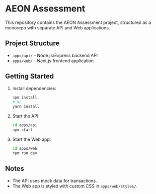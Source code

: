 # AEON Assessment

This repository contains the AEON Assessment project, structured as a monorepo with separate API and Web applications.

## Project Structure

- `apps/api/` - Node.js/Express backend API
- `apps/web/` - Next.js frontend application

## Getting Started

1. Install dependencies:
   ```bash
   npm install
   # or
   yarn install
   ```
2. Start the API:
   ```bash
   cd apps/api
   npm start
   ```
3. Start the Web app:
   ```bash
   cd apps/web
   npm run dev
   ```

## Notes

- The API uses mock data for transactions.
- The Web app is styled with custom CSS in `apps/web/styles/`.
